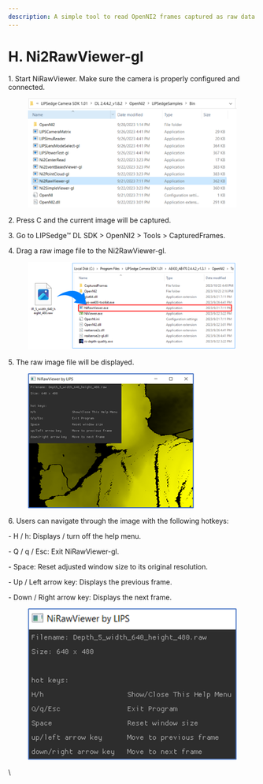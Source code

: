 ```yaml
---
description: A simple tool to read OpenNI2 frames captured as raw data format.
---
```


# H. Ni2RawViewer-gl

1\.     Start NiRawViewer. Make sure the camera is properly configured and connected.

<figure><img src="../../.gitbook/assets/image (3).png" alt=""><figcaption></figcaption></figure>

2\.     Press C and the current image will be captured.

&#x20;

3\.     Go to LIPSedge™ DL SDK > OpenNI2 > Tools > CapturedFrames.

&#x20;

4\.     Drag a raw image file to the Ni2RawViewer-gl.

<figure><img src="../../.gitbook/assets/image (4).png" alt=""><figcaption></figcaption></figure>

5\.     The raw image file will be displayed.

<figure><img src="../../.gitbook/assets/image (31).png" alt=""><figcaption></figcaption></figure>

6\.     Users can navigate through the image with the following hotkeys:

\-       H / h: Displays / turn off the help menu.

\-       Q / q / Esc: Exit NiRawViewer-gl.

\-       Space: Reset adjusted window size to its original resolution.

\-       Up / Left arrow key: Displays the previous frame.

\-       Down / Right arrow key: Displays the next frame.

<figure><img src="../../.gitbook/assets/image (33).png" alt=""><figcaption></figcaption></figure>

&#x20;

\


&#x20;
